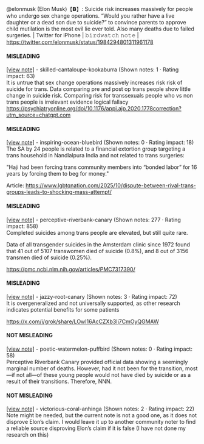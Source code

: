 @elonmusk (Elon Musk)【𝗕】: Suicide risk increases massively for people who undergo sex change operations. “Would you rather have a live daughter or a dead son due to suicide?” to convince parents to approve child mutilation is the most evil lie ever told. Also many deaths due to failed surgeries. | Twitter for iPhone | 𝚋𝚒𝚛𝚍𝚠𝚊𝚝𝚌𝚑 𝚗𝚘𝚝𝚎 | https://twitter.com/elonmusk/status/1984294801311961178

#### MISLEADING

[[view note]](https://x.com/i/birdwatch/n/1984375992350306488) - skilled-cantaloupe-kookaburra (Shown notes: 1 · Rating impact: 63)\
It is untrue that sex change operations massively increases risk risk of suicide for trans. Data comparing pre and post op trans people show little change in suicide risk. Comparing risk for transsexuals people who vs non trans people is irrelevant evidence logical fallacy https://psychiatryonline.org/doi/10.1176/appi.ajp.2020.1778correction?utm_source=chatgpt.com

#### MISLEADING

[[view note]](https://x.com/i/birdwatch/n/1984352922319405383) - inspiring-ocean-bluebird (Shown notes: 0 · Rating impact: 18)\
The SA by 24 people is related to a financial extortion group targeting a trans household in 
Nandlalpura India and not related to trans surgeries:

"Haji had been forcing trans community members into “bonded labor” for 16 years by forcing them to beg for money." 

Article: https://www.lgbtqnation.com/2025/10/dispute-between-rival-trans-groups-leads-to-shocking-mass-attempt/

#### MISLEADING

[[view note]](https://x.com/i/birdwatch/n/1984316428183617669) - perceptive-riverbank-canary (Shown notes: 277 · Rating impact: 858)\
Completed suicides among trans people are elevated, but still quite rare.

Data of all transgender suicides in the Amsterdam clinic since 1972 found that 41 out of 5107 transwomen died of suicide (0.8%), and 8 out of 3156 transmen died of suicide (0.25%).

https://pmc.ncbi.nlm.nih.gov/articles/PMC7317390/

#### MISLEADING

[[view note]](https://x.com/i/birdwatch/n/1984300109895487895) - jazzy-root-canary (Shown notes: 3 · Rating impact: 72)\
It is overgeneralized and not universally supported, as other research indicates potential benefits for some patients

https://x.com/i/grok/share/LOwI16AcCZXb3Ij7CmOyQGMAW 

#### NOT MISLEADING

[[view note]](https://x.com/i/birdwatch/n/1984325194245431772) - poetic-watermelon-puffbird (Shown notes: 0 · Rating impact: 58)\
Perceptive Riverbank Canary provided official data showing a seemingly marginal number of deaths. However, had it not been for the transition, most—if not all—of these young people would not have died by suicide or as a result of their transitions. Therefore, NNN.

#### NOT MISLEADING

[[view note]](https://x.com/i/birdwatch/n/1984316292002955767) - victorious-coral-anhinga (Shown notes: 2 · Rating impact: 22)\
Note might be needed, but the current note is not a good one, as it does not disprove Elon’s claim. I would leave it up to another community noter to find a reliable source disproving Elon’s claim if it is false (I have not done my research on this)
